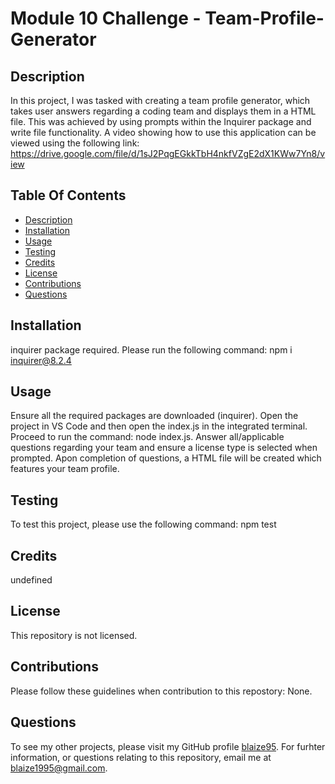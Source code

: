 
# Module 10 Challenge - Team-Profile-Generator

## Description
In this project, I was tasked with creating a team profile generator, which takes user answers regarding a coding team and displays them in a HTML file. This was achieved by using prompts within the Inquirer package and write file functionality. A video showing how to use this application can be viewed using the following link:
https://drive.google.com/file/d/1sJ2PqgEGkkTbH4nkfVZgE2dX1KWw7Yn8/view

## Table Of Contents
* [Description](#description)
* [Installation](#installation)
* [Usage](#usage)
* [Testing](#testing)
* [Credits](#credits)
* [License](#license)
* [Contributions](#contributions)
* [Questions](#questionscontact)

## Installation
inquirer package required. Please run the following command: npm i inquirer@8.2.4


## Usage
Ensure all the required packages are downloaded (inquirer). Open the project in VS Code and then open the index.js in the integrated terminal. Proceed to run the command: node index.js. Answer all/applicable questions regarding your team and ensure a license type is selected when prompted. Apon completion of questions, a HTML file will be created which features your team profile.

## Testing
To test this project, please use the following command: npm test

## Credits
undefined

## License
This repository is not licensed.

## Contributions
Please follow these guidelines when contribution to this repostory: None.

## Questions
To see my other projects, please visit my GitHub profile [blaize95](https://github.com/blaize95).
For furhter information, or questions relating to this repository, email me at blaize1995@gmail.com.
